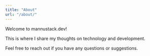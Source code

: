 ```yaml
---
title: "About"
url: "/about/"
---
```


Welcome to mannustack.dev!

This is where I share my thoughts on technology and development.

Feel free to reach out if you have any questions or suggestions.
